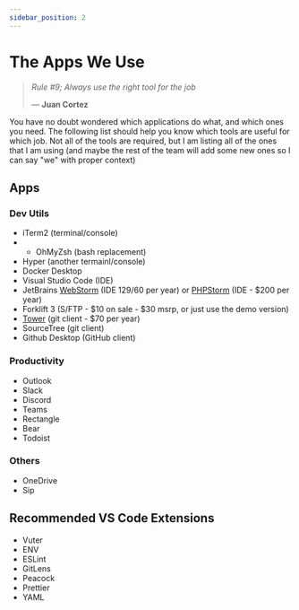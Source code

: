 ```yaml
---
sidebar_position: 2
---
```


# The Apps We Use

> _Rule #9; Always use the right tool for the job_
>
> &mdash; **Juan Cortez**

You have no doubt wondered which applications do what, and which ones you need. The following list should help you know which tools are useful for which job. Not all of the tools are required, but I am listing all of the ones that I am using (and maybe the rest of the team will add some new ones so I can say "we" with proper context)

## Apps

### Dev Utils

- iTerm2 (terminal/console)
- - OhMyZsh (bash replacement)
- Hyper (another termainl/console)
- Docker Desktop
- Visual Studio Code (IDE)
- JetBrains [WebStorm](https://www.jetbrains.com/webstorm/) (IDE $129/$60 per year) or [PHPStorm](https://www.jetbrains.com/phpstorm/) (IDE - $200 per year)
- Forklift 3 (S/FTP - $10 on sale - $30 msrp, or just use the demo version)
- [Tower](https://www.git-tower.com/mac) (git client - $70 per year)
- SourceTree (git client)
- Github Desktop (GitHub client)

### Productivity

- Outlook
- Slack
- Discord
- Teams
- Rectangle
- Bear
- Todoist

### Others

- OneDrive
- Sip

## Recommended VS Code Extensions

- Vuter
- ENV
- ESLint
- GitLens
- Peacock
- Prettier
- YAML
